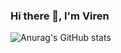 ### Hi there 👋, I'm Viren

![Anurag's GitHub stats](https://github-readme-stats.vercel.app/api?username=viren-joshi&count_private=true&show_icon=true)

